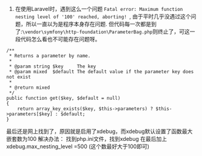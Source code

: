 1. 在使用Laravel时，遇到这么一个问题 `Fatal error: Maximum function nesting level of '100' reached, aborting! `, 由于平时几乎没遇过这个问题，所以一直以为是程序本身存在问题.
但代码每一次都是到了:`\vendor\symfony\http-foundation\ParameterBag.php`则终止了，可这一段代码怎么看也不可能存在问题呀。
```
/**
 * Returns a parameter by name.
 *
 * @param string $key     The key
 * @param mixed  $default The default value if the parameter key does not exist
 *
 * @return mixed
 */
public function get($key, $default = null)
{
    return array_key_exists($key, $this->parameters) ? $this->parameters[$key] : $default;
}
```
最后还是网上找到了，原因就是启用了xdebug，而xdebug默认设置了函数最大嵌套数为100
解决办法：
找到php.ini文件，找到xdebug
在最后加上xdebug.max_nesting_level =500 (这个数最好大于100即可)

